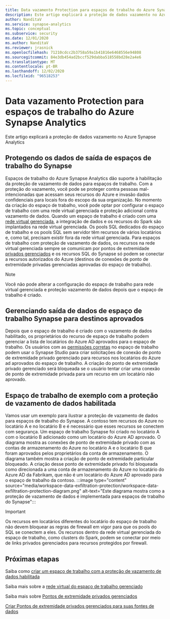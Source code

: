 ```yaml
---
title: Data vazamento Protection para espaços de trabalho do Azure Synapse Analytics
description: Este artigo explicará a proteção de dados vazamento no Azure Synapse Analytics
author: NanditaV
ms.service: synapse-analytics
ms.topic: conceptual
ms.subservice: security
ms.date: 12/01/2020
ms.author: NanditaV
ms.reviewer: jrasnick
ms.openlocfilehash: 71210cdcc2b3758a59a1b41816e6468556e94808
ms.sourcegitcommit: 84e3db454ad2bccf529dabba518558bd28e2a4e6
ms.translationtype: MT
ms.contentlocale: pt-BR
ms.lasthandoff: 12/02/2020
ms.locfileid: "96518253"
---
```

# <a name="data-exfiltration-protection-for-azure-synapse-analytics-workspaces"></a>Data vazamento Protection para espaços de trabalho do Azure Synapse Analytics
Este artigo explicará a proteção de dados vazamento no Azure Synapse Analytics

## <a name="securing-data-egress-from-synapse-workspaces"></a>Protegendo os dados de saída de espaços de trabalho do Synapse
Espaços de trabalho do Azure Synapse Analytics dão suporte à habilitação da proteção de vazamento de dados para espaços de trabalho. Com a proteção do vazamento, você pode se proteger contra pessoas mal-intencionadas que acessam seus recursos do Azure e invasão dados confidenciais para locais fora do escopo da sua organização. No momento da criação do espaço de trabalho, você pode optar por configurar o espaço de trabalho com uma rede virtual gerenciada e proteção adicional contra vazamento de dados. Quando um espaço de trabalho é criado com uma [rede virtual gerenciada](./synapse-workspace-managed-vnet.md), a integração de dados e os recursos do Spark são implantados na rede virtual gerenciada. Os pools SQL dedicados do espaço de trabalho e os pools SQL sem servidor têm recursos de vários locatários e, como tal, precisam existir fora da rede virtual gerenciada. Para espaços de trabalho com proteção de vazamento de dados, os recursos na rede virtual gerenciada sempre se comunicam por pontos de extremidade [privados gerenciados](./synapse-workspace-managed-private-endpoints.md) e os recursos SQL do Synapse só podem se conectar a recursos autorizados do Azure (destinos de conexões de ponto de extremidade privadas gerenciadas aprovadas do espaço de trabalho). 

>[!Note]
>Você não pode alterar a configuração do espaço de trabalho para rede virtual gerenciada e proteção vazamento de dados depois que o espaço de trabalho é criado.

## <a name="managing-synapse-workspace-data-egress-to-approved-targets"></a>Gerenciando saída de dados de espaço de trabalho Synapse para destinos aprovados
Depois que o espaço de trabalho é criado com o vazamento de dados habilitado, os proprietários do recurso de espaço de trabalho podem gerenciar a lista de locatários do Azure AD aprovados para o espaço de trabalho. Os usuários com as [permissões corretas](./synapse-workspace-access-control-overview.md) no espaço de trabalho podem usar o Synapse Studio para criar solicitações de conexão de ponto de extremidade privado gerenciado para recursos nos locatários do Azure ad aprovados do espaço de trabalho. A criação do ponto de extremidade privado gerenciado será bloqueada se o usuário tentar criar uma conexão de ponto de extremidade privada para um recurso em um locatário não aprovado.

## <a name="sample-workspace-with-data-exfiltration-protection-enabled"></a>Espaço de trabalho de exemplo com a proteção de vazamento de dados habilitada
Vamos usar um exemplo para ilustrar a proteção de vazamento de dados para espaços de trabalho do Synapse. A contoso tem recursos do Azure no locatário A e no locatário B e é necessário que esses recursos se conectem com segurança. Um espaço de trabalho Synapse foi criado no locatário A com o locatário B adicionado como um locatário do Azure AD aprovado. O diagrama mostra as conexões de ponto de extremidade privado com as contas de armazenamento do Azure no locatário A e o locatário B que foram aprovados pelos proprietários da conta de armazenamento. O diagrama também mostra a criação de ponto de extremidade particular bloqueado. A criação desse ponto de extremidade privado foi bloqueada como direcionada a uma conta de armazenamento do Azure no locatário do Azure AD da Fabrikam, que não é um locatário do Azure AD aprovado para o espaço de trabalho da contoso. 
:::image type="content" source="media/workspace-data-exfiltration-protection/workspace-data-exfiltration-protection-diagram.png" alt-text="Este diagrama mostra como a proteção de vazamento de dados é implementada para espaços de trabalho do Synapse":::

>[!IMPORTANT]
>Os recursos em locatários diferentes do locatário do espaço de trabalho não devem bloquear as regras de firewall em vigor para que os pools do SQL se conectem a eles. Os recursos dentro da rede virtual gerenciada do espaço de trabalho, como clusters do Spark, podem se conectar por meio de links privados gerenciados para recursos protegidos por firewall.
## <a name="next-steps"></a>Próximas etapas

Saiba como [criar um espaço de trabalho com a proteção de vazamento de dados habilitada](./how-to-create-a-workspace-with-data-exfiltration-protection.md)

Saiba mais sobre a [rede virtual do espaço de trabalho gerenciado](./synapse-workspace-managed-vnet.md)

Saiba mais sobre [Pontos de extremidade privados gerenciados](./synapse-workspace-managed-private-endpoints.md)

[Criar Pontos de extremidade privados gerenciados para suas fontes de dados](./how-to-create-managed-private-endpoints.md)
